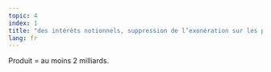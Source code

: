 ```yaml
---
topic: 4
index: 1
title: "des intérêts notionnels, suppression de l’exonération sur les plus-values sur actions. "
lang: fr
---
```

Produit = au moins 2 milliards.
